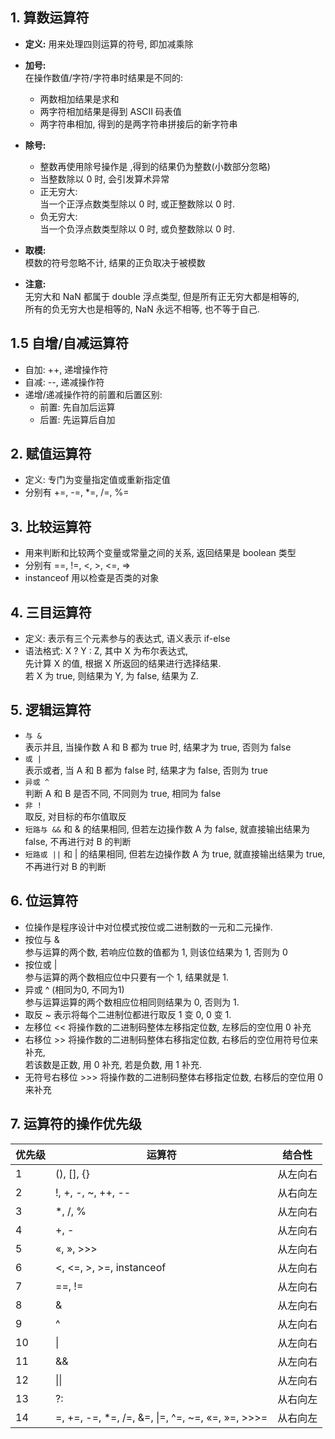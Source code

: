 ## 1. 算数运算符
- **定义:** 用来处理四则运算的符号, 即加减乘除  
- **加号:**   
  在操作数值/字符/字符串时结果是不同的:    
  - 两数相加结果是求和  
  - 两字符相加结果是得到 ASCII 码表值    
  - 两字符串相加, 得到的是两字符串拼接后的新字符串  
  
- **除号:**  
  - 整数再使用除号操作是 ,得到的结果仍为整数(小数部分忽略)  
  - 当整数除以 0 时, 会引发算术异常  
  - 正无穷大:  
    当一个正浮点数类型除以 0 时, 或正整数除以 0 时.
  - 负无穷大:  
    当一个负浮点数类型除以 0 时, 或负整数除以 0 时.

- **取模:**  
  模数的符号忽略不计, 结果的正负取决于被模数

- **注意:**  
  无穷大和 NaN 都属于 double 浮点类型, 但是所有正无穷大都是相等的,  
  所有的负无穷大也是相等的, NaN 永远不相等, 也不等于自己.

## 1.5 自增/自减运算符
- 自加: ++, 递增操作符
- 自减: --, 递减操作符
- 递增/递减操作符的前置和后置区别:  
  - 前置: 先自加后运算
  - 后置: 先运算后自加

## 2. 赋值运算符
- 定义: 专门为变量指定值或重新指定值
- 分别有 +=, -=, *=, /=, %=

## 3. 比较运算符
- 用来判断和比较两个变量或常量之间的关系, 返回结果是 boolean 类型  
- 分别有 ==, !=, <, >, <=, =>
- instanceof 用以检查是否类的对象

## 4. 三目运算符
- 定义: 表示有三个元素参与的表达式, 语义表示 if-else
- 语法格式: X ? Y : Z, 其中 X 为布尔表达式,  
  先计算 X 的值, 根据 X 所返回的结果进行选择结果.  
  若 X 为 true, 则结果为 Y, 为 false, 结果为 Z.

## 5. 逻辑运算符
- `与 &`  
  表示并且, 当操作数 A 和 B 都为 true 时, 结果才为 true, 否则为 false  
- `或 |`  
  表示或者, 当 A 和 B 都为 false 时, 结果才为 false,
  否则为 true
- `异或 ^`  
  判断 A 和 B 是否不同, 不同则为 true, 相同为 false
- `非 !`   
  取反, 对目标的布尔值取反
- `短路与 &&` 
  和 & 的结果相同, 但若左边操作数 A 为 false, 就直接输出结果为 false, 不再进行对 B 的判断
- `短路或 ||`
  和 | 的结果相同, 但若左边操作数 A 为 true, 就直接输出结果为 true, 不再进行对 B 的判断

## 6. 位运算符
- 位操作是程序设计中对位模式按位或二进制数的一元和二元操作.
- 按位与 &  
  参与运算的两个数, 若响应位数的值都为 1, 则该位结果为 1, 否则为 0
- 按位或 |  
  参与运算的两个数相应位中只要有一个 1, 结果就是 1.
- 异或 ^ (相同为0, 不同为1)  
  参与运算运算的两个数相应位相同则结果为 0, 否则为 1.
- 取反 ~
  表示将每个二进制位都进行取反 1 变 0, 0 变 1.
- 左移位 <<
  将操作数的二进制码整体左移指定位数, 左移后的空位用 0 补充  
- 右移位 >>
  将操作数的二进制码整体右移指定位数, 右移后的空位用符号位来补充,  
  若该数是正数, 用 0 补充, 若是负数, 用 1 补充.  
- 无符号右移位 >>>
  将操作数的二进制码整体右移指定位数, 右移后的空位用 0 来补充

## 7. 运算符的操作优先级
优先级 | 运算符 | 结合性
  -| -| -|
1	|(), [], {}	|从左向右
2	|!, +, -, ~, ++, -- |从右向左
3	|*, /, % |从左向右
4	|+, -|从左向右
5	|«, », >>>	|从左向右
6	|<, <=, >, >=, instanceof	|从左向右
7	|==, !=	|从左向右
8	|& |从左向右
9	|^ |从左向右
10 |\| |从左向右
11 |&& |从左向右
12 |\|\| |从左向右
13 |?: |从右向左
14 |=, +=, -=, *=, /=, &=, \|=, ^=, ~=, «=, »=, >>>= |从右向左
